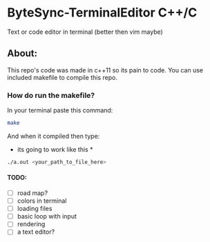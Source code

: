 # ByteSync-TerminalEditor C++/C
Text or code editor in terminal (better then vim maybe)
## About:
This repo's code was made in c++11 so its pain to code.
You can use included makefile to compile this repo.
### How do run the makefile?
In your terminal paste this command:
```zsh
make
```
And when it compiled then type:
* its going to work like this *
```zsh
./a.out <your_path_to_file_here>
```
#### TODO:
- [ ] road map?
- [ ] colors in terminal
- [ ] loading files
- [ ] basic loop with input
- [ ] rendering
- [ ] a text editor?
